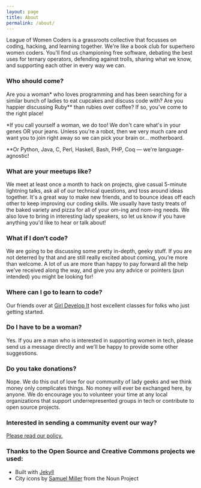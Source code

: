 ```yaml
---
layout: page
title: About
permalink: /about/
---
```


League of Women Coders is a grassroots collective that focusses on coding, hacking, and learning together. We're like a book club for superhero women coders. You'll find us championing free software, debating the best uses for ternary operators, defending against trolls, sharing what we know, and supporting each other in every way we can.

### Who should come?

Are you a woman* who loves programming and has been searching for a similar bunch of ladies to eat cupcakes and discuss code with? Are you happier discussing Ruby** than rubies over coffee? If so, you’ve come to the right place!

*If you call yourself a woman, we do too! We don't care what's in your genes OR your jeans. Unless you're a robot, then we very much care and want you to join right away so we can pick your brain or... motherboard.

**Or Python, Java, C, Perl, Haskell, Bash, PHP, Coq — we're language-agnostic!

### What are your meetups like?

We meet at least once a month to hack on projects, give casual 5-minute lightning talks, ask all of our technical questions, and toss around ideas together. It's a great way to make new friends, and to bounce ideas off each other to keep improving our coding skills. We usually have tasty treats of the baked variety and pizza for all of your om-ing and nom-ing needs. We also love to bring in interesting lady speakers, so let us know if you have anything you'd like to hear or talk about!

### What if I don’t code?

We are going to be discussing some pretty in-depth, geeky stuff. If you are not deterred by that and are still really excited about coming, you’re more than welcome. A lot of us are more than happy to pay forward all the help we've received along the way, and give you any advice or pointers (pun intended) you might be looking for!

### Where can I go to learn to code?

Our friends over at [Girl Develop It](https://www.girldevelopit.com/) host excellent classes for folks who just getting started.

### Do I have to be a woman?

Yes. If you are a man who is interested in supporting women in tech, please send us a message directly and we'll be happy to provide some other suggestions.

### Do you take donations?

Nope. We do this out of love for our community of lady geeks and we think money only complicates things. No money will ever be exchanged here, by anyone. We do encourage you to volunteer your time at any local organizations that support underrepresented groups in tech or contribute to open source projects.

### Interested in sending a community event our way?
[Please read our policy.](http://www.meetup.com/Ladies-Who-Code/pages/Community_Event_Policy/)

### Thanks to the Open Source and Creative Commons projects we used:

- Built with [Jekyll](http://jekyllrb.com/)
- City icons by [Samuel Miller](https://thenounproject.com/samuelmiller/) from the Noun Project

